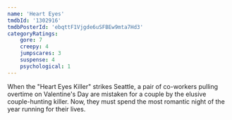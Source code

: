 ```yaml
---
name: 'Heart Eyes'
tmdbId: '1302916'
tmdbPosterId: 'ebqttF1Vjgde6uSFBEw9mta7Hd3'
categoryRatings: 
    gore: 7
    creepy: 4
    jumpscares: 3
    suspense: 4
    psychological: 1
---
```

When the "Heart Eyes Killer" strikes Seattle, a pair of co-workers pulling overtime on Valentine's Day are mistaken for a couple by the elusive couple-hunting killer. Now, they must spend the most romantic night of the year running for their lives.